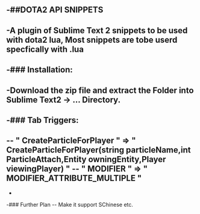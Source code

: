 -##DOTA2 API SNIPPETS
 -
 -A plugin of Sublime Text 2 snippets to be used with dota2 lua, Most snippets are tobe userd specfically with .lua
 -
 -### Installation:
 -
 -Download the zip file and extract the <dota2 lua api> Folder into Sublime Text2 <Preferences> -> <Browse Packages> ... Directory.
 -
 -### Tab Triggers:
 -
 -- " CreateParticleForPlayer " => " CreateParticleForPlayer(string particleName,int ParticleAttach,Entity owningEntity,Player viewingPlayer) "
 -- " MODIFIER " => " MODIFIER_ATTRIBUTE_MULTIPLE "
 -
 -
 -### Further Plan
 -- Make it support SChinese etc.
